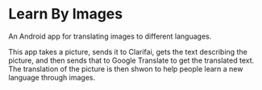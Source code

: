 # Learn By Images
An Android app for translating images to different languages.

This app takes a picture, sends it to Clarifai, gets the text describing the picture, and then sends that to Google Translate to get the translated text. The translation of the picture is then shwon to help people learn a new language through images.
